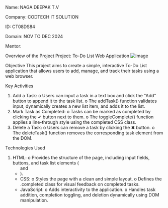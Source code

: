 Name: NAGA DEEPAK T.V

Company: CODTECH IT SOLUTION

ID: CT08DS84

Domain: NOV TO DEC 2024

Mentor: 

Overview of the Project
Project: To-Do List Web Application
![image](https://github.com/user-attachments/assets/eab33d5f-260d-419a-afe2-b6c0f46e44d7)


Objective
This project aims to create a simple, interactive To-Do List application that allows users to add, manage, and track their tasks using a web browser.

Key Activities
1.	Add a Task:
    o	Users can input a task in a text box and click the "Add" button to append it to the task list.
    o	The addTask() function validates input, dynamically creates a new list item, and adds it to the list.
2.	Mark Task as Completed:
    o	Tasks can be marked as completed by clicking the ✔ button next to them.
    o	The toggleComplete() function applies a line-through style using the completed CSS class.
3.	Delete a Task:
    o	Users can remove a task by clicking the ✖ button.
    o	The deleteTask() function removes the corresponding task element from the DOM.

Technologies Used
1.	HTML:
    o	Provides the structure of the page, including input fields, buttons, and task list elements (<ul> and <li>).
2.	CSS:
    o	Styles the page with a clean and simple layout.
    o	Defines the .completed class for visual feedback on completed tasks.
3.	JavaScript:
    o	Adds interactivity to the application.
    o	Handles task addition, completion toggling, and deletion dynamically using DOM manipulation.
